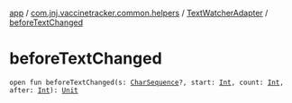 [app](../../index.md) / [com.jnj.vaccinetracker.common.helpers](../index.md) / [TextWatcherAdapter](index.md) / [beforeTextChanged](./before-text-changed.md)

# beforeTextChanged

`open fun beforeTextChanged(s: `[`CharSequence`](https://kotlinlang.org/api/latest/jvm/stdlib/kotlin/-char-sequence/index.html)`?, start: `[`Int`](https://kotlinlang.org/api/latest/jvm/stdlib/kotlin/-int/index.html)`, count: `[`Int`](https://kotlinlang.org/api/latest/jvm/stdlib/kotlin/-int/index.html)`, after: `[`Int`](https://kotlinlang.org/api/latest/jvm/stdlib/kotlin/-int/index.html)`): `[`Unit`](https://kotlinlang.org/api/latest/jvm/stdlib/kotlin/-unit/index.html)